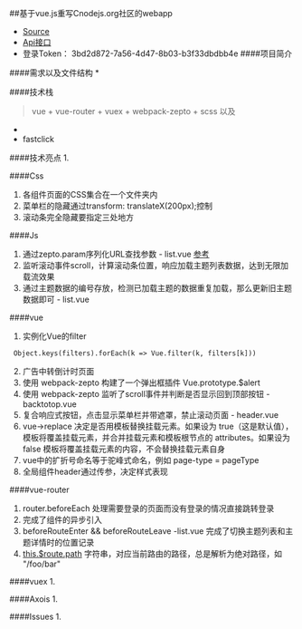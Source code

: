 ##基于vue.js重写Cnodejs.org社区的webapp
- [Source](https://github.com/shinygang/Vue-cnodejs)
- [Api接口](https://cnodejs.org/api)
- 登录Token： 3bd2d872-7a56-4d47-8b03-b3f33dbdbb4e
####项目简介
> 

####需求以及文件结构
* 


####技术栈
> vue + vue-router + vuex + webpack-zepto + scss
以及
- 
- fastclick

####技术亮点
1. 


####Css
1. 各组件页面的CSS集合在一个文件夹内
2. 菜单栏的隐藏通过transform: translateX(200px);控制
3. 滚动条完全隐藏要指定三处地方

####Js
1. 通过zepto.param序列化URL查找参数 - list.vue [参考](http://www.css88.com/doc/zeptojs_api/#$.param)
2. 监听滚动事件scroll，计算滚动条位置，响应加载主题列表数据，达到无限加载流效果
3. 通过主题数据的编号存放，检测已加载主题的数据重复加载，那么更新旧主题数据即可 - list.vue

####vue
1. 实例化Vue的filter
```
 Object.keys(filters).forEach(k => Vue.filter(k, filters[k]))
```
2. 广告中转倒计时页面
3. 使用 webpack-zepto 构建了一个弹出框插件 Vue.prototype.$alert
4. 使用 webpack-zepto 监听了scroll事件并判断是否显示回到顶部按钮 - backtotop.vue
5. 复合响应式按钮，点击显示菜单栏并带遮罩，禁止滚动页面 - header.vue
6. vue->replace 决定是否用模板替换挂载元素。如果设为 true（这是默认值），模板将覆盖挂载元素，并合并挂载元素和模板根节点的 attributes。如果设为 false 模板将覆盖挂载元素的内容，不会替换挂载元素自身
7. vue中的扩折号命名等于驼峰式命名，例如 page-type = pageType
8. 全局组件header通过传参，决定样式表现

####vue-router
1. router.beforeEach 处理需要登录的页面而没有登录的情况直接跳转登录
2. 完成了组件的异步引入
3. beforeRouteEnter && beforeRouteLeave -list.vue 完成了切换主题列表和主题详情时的位置记录
4. [this.$route.path](https://router.vuejs.org/zh-cn/api/route-object.html) 字符串，对应当前路由的路径，总是解析为绝对路径，如 "/foo/bar"

####vuex
1. 


####Axois
1. 


####Issues
1. 
